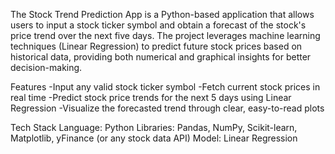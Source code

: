 The Stock Trend Prediction App is a Python-based application that allows users to input a stock ticker symbol and obtain a forecast of the stock's price trend over the next five days. The project leverages machine learning techniques (Linear Regression) to predict future stock prices based on historical data, providing both numerical and graphical insights for better decision-making.

Features
-Input any valid stock ticker symbol
-Fetch current stock prices in real time
-Predict stock price trends for the next 5 days using Linear Regression
-Visualize the forecasted trend through clear, easy-to-read plots

Tech Stack
Language: Python
Libraries: Pandas, NumPy, Scikit-learn, Matplotlib, yFinance (or any stock data API)
Model: Linear Regression
